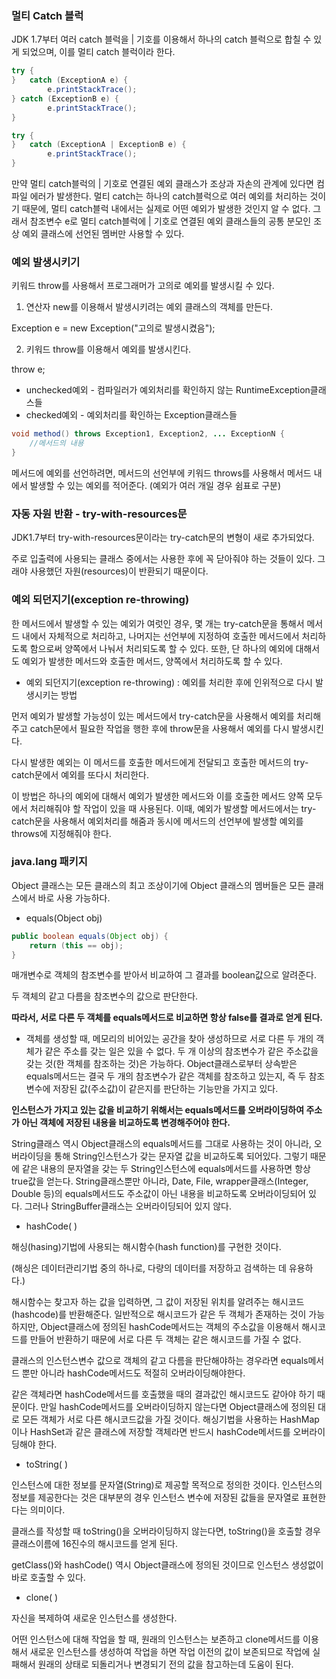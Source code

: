 ### 멀티 Catch 블럭

JDK 1.7부터 여러 catch 블럭을 | 기호를 이용해서 하나의 catch 블럭으로 합칠 수 있게 되었으며, 이를 멀티 catch 블럭이라 한다.

```java
try {
}	catch (ExceptionA e) {
    	e.printStackTrace();
} catch (ExceptionB e) {
    	e.printStackTrace();
}
```

```java
try {
}	catch (ExceptionA | ExceptionB e) {
    	e.printStackTrace();
}
```

만약 멀티 catch블럭의 | 기호로 연결된 예외 클래스가 조상과 자손의 관계에 있다면 컴파일 에러가 발생한다. 멀티 catch는 하나의 catch블럭으로 여러 예외를 처리하는 것이기 때문에, 멀티 catch블럭 내에서는 실제로 어떤 예외가 발생한 것인지 알 수 없다. 그래서 참조변수 e로 멀티 catch블럭에 | 기호로 연결된 예외 클래스들의 공통 분모인 조상 예외 클래스에 선언된 멤버만 사용할 수 있다.

### **예외 발생시키기**

키워드 throw를 사용해서 프로그래머가 고의로 예외를 발생시킬 수 있다. 

1. 연산자 new를 이용해서 발생시키려는 예외 클래스의 객체를 만든다.

Exception e = new Exception("고의로 발생시켰음");

2. 키워드 throw를 이용해서 예외를 발생시킨다.

throw e;

- unchecked예외 - 컴파일러가 예외처리를 확인하지 않는 RuntimeException클래스들
- checked예외 - 예외처리를 확인하는 Exception클래스들

```java
void method() throws Exception1, Exception2, ... ExceptionN {
	//메서드의 내용
}
```

메서드에 예외를 선언하려면, 메서드의 선언부에 키워드 throws를 사용해서 메서드 내에서 발생할 수 있는 예외를 적어준다. (예외가 여러 개일 경우 쉼표로 구분)

### **자동 자원 반환 - try-with-resources문**

JDK1.7부터 try-with-resources문이라는 try-catch문의 변형이 새로 추가되었다.

주로 입출력에 사용되는 클래스 중에서는 사용한 후에 꼭 닫아줘야 하는 것들이 있다. 그래야 사용했던 자원(resources)이 반환되기 때문이다.

### **예외 되던지기(exception re-throwing)**

한 메서드에서 발생할 수 있는 예외가 여럿인 경우, 몇 개는 try-catch문을 통해서 메서드 내에서 자체적으로 처리하고, 나머지는 선언부에 지정하여 호출한 메서드에서 처리하도록 함으로써 양쪽에서 나눠서 처리되도록 할 수 있다. 또한, 단 하나의 예외에 대해서도 예외가 발생한 메서드와 호출한 메서드, 양쪽에서 처리하도록 할 수 있다.

- 예외 되던지기(exception re-throwing) : 예외를 처리한 후에 인위적으로 다시 발생시키는 방법

먼저 예외가 발생할 가능성이 있는 메서드에서 try-catch문을 사용해서 예외를 처리해주고 catch문에서 필요한 작업을 행한 후에 throw문을 사용해서 예외를 다시 발생시킨다.

다시 발생한 예외는 이 메서드를 호출한 메서드에게 전달되고 호출한 메서드의 try-catch문에서 예외를 또다시 처리한다.

이 방법은 하나의 예외에 대해서 예외가 발생한 메서드와 이를 호출한 메서드 양쪽 모두에서 처리해줘야 할 작업이 있을 때 사용된다. 이때, 예외가 발생할 메서드에서는 try-catch문을 사용해서 예외처리를 해줌과 동시에 메서드의 선언부에 발생할 예외를 throws에 지정해줘야 한다.

### java.lang 패키지

Object 클래스는 모든 클래스의 최고 조상이기에 Object 클래스의 멤버들은 모든 클래스에서 바로 사용 가능하다. 

- equals(Object obj)

```java
public boolean equals(Object obj) {
	return (this == obj);
}
```

매개변수로 객체의 참조변수를 받아서 비교하여 그 결과를 boolean값으로 알려준다.

두 객체의 같고 다름을 참조변수의 값으로 판단한다. 

**따라서, 서로 다른 두 객체를 equals메서드로 비교하면 항상 false를 결과로 얻게 된다.**

- 객체를 생성할 때, 메모리의 비어있는 공간을 찾아 생성하므로 서로 다른 두 개의 객체가 같은 주소를 갖는 일은 있을 수 없다. 
두 개 이상의 참조변수가 같은 주소값을 갖는 것(한 객체를 참조하는 것)은 가능하다.
Object클래스로부터 상속받은 equals메서드는 결국 두 개의 참조변수가 같은 객체를 참조하고 있는지, 즉 두 참조변수에 저장된 값(주소값)이 같은지를 판단하는 기능만을 가지고 있다.

**인스턴스가 가지고 있는 값을 비교하기 위해서는 equals메서드를 오버라이딩하여 주소가 아닌 객체에 저장된 내용을 비교하도록 변경해주어야 한다.**

String클래스 역시 Object클래스의 equals메서드를 그대로 사용하는 것이 아니라, 오버라이딩을 통해 String인스턴스가 갖는 문자열 값을 비교하도록 되어있다. 그렇기 때문에 같은 내용의 문자열을 갖는 두 String인스턴스에 equals메서드를 사용하면 항상 true값을 얻는다.
String클래스뿐만 아니라, Date, File, wrapper클래스(Integer, Double 등)의 equals메서드도 주소값이 아닌 내용을 비교하도록 오버라이딩되어 있다. 그러나 StringBuffer클래스는 오버라이딩되어 있지 않다.

- hashCode( )

해싱(hasing)기법에 사용되는 해시함수(hash function)를 구현한 것이다.

(해싱은 데이터관리기법 중의 하나로, 다량의 데이터를 저장하고 검색하는 데 유용하다.)

해시함수는 찾고자 하는 값을 입력하면, 그 값이 저장된 위치를 알려주는 해시코드(hashcode)를 반환해준다. 일반적으로 해시코드가 같은 두 객체가 존재하는 것이 가능하지만, Object클래스에 정의된 hashCode메서드는 객체의 주소값을 이용해서 해시코드를 만들어 반환하기 때문에 서로 다른 두 객체는 같은 해시코드를 가질 수 없다.

클래스의 인스턴스변수 값으로 객체의 같고 다름을 판단해야하는 경우라면 equals메서드 뿐만 아니라 hashCode메서드도 적절히 오버라이딩해야한다.

같은 객체라면 hashCode메서드를 호출했을 때의 결과값인 해시코드도 같아야 하기 때문이다. 만일 hashCode메서드를 오버라이딩하지 않는다면 Object클래스에 정의된 대로 모든 객체가 서로 다른 해시코드값을 가질 것이다.
해싱기법을 사용하는 HashMap이나 HashSet과 같은 클래스에 저장할 객체라면 반드시 hashCode메서드를 오버라이딩해야 한다.

- toString( )

인스턴스에 대한 정보를 문자열(String)로 제공할 목적으로 정의한 것이다. 인스턴스의 정보를 제공한다는 것은 대부분의 경우 인스턴스 변수에 저장된 값들을 문자열로 표현한다는 의미이다. 

클래스를 작성할 때 toString()을 오버라이딩하지 않는다면, toString()을 호출할 경우 클래스이름에 16진수의 해시코드를 얻게 된다. 

getClass()와 hashCode() 역시 Object클래스에 정의된 것이므로 인스턴스 생성없이 바로 호출할 수 있다.

- clone( )

자신을 복제하여 새로운 인스턴스를 생성한다.

어떤 인스턴스에 대해 작업을 할 때, 원래의 인스턴스는 보존하고 clone메서드를 이용해서 새로운 인스턴스를 생성하여 작업을 하면 작업 이전의 값이 보존되므로 작업에 실패해서 원래의 상태로 되돌리거나 변경되기 전의 값을 참고하는데 도움이 된다.
